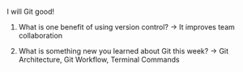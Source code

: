 I will Git good!

1. What is one benefit of using version control?
-> It improves team collaboration

2. What is something new you learned about Git this week?
-> Git Architecture, Git Workflow, Terminal Commands